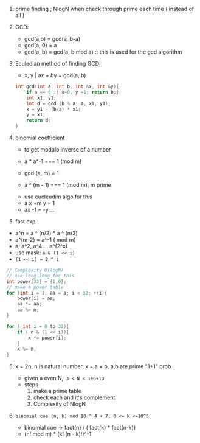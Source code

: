 1. prime finding ; NlogN when check through prime each time ( instead of all )
2. GCD:
    - gcd(a,b) = gcd(a, b-a)
    - gcd(a, 0) = a
    - gcd(a, b) = gcd(a, b mod a) :: this is used for the gcd algorithm
3. Eculedian method of finding GCD:
    - x, y | a*x + b*y = gcd(a, b)
    ``` c++
    int gcd(int a, int b, int &x, int &y){
        if a == 0 :{ x=0, y =1; return b;}
        int x1, y1;
        int d = gcd (b % a, a, x1, y1);
        x = y1 - (b/a) * x1;
        y = x1;
        return d;
    }
    ```
3. binomial coefficient
    - to get modulo inverse of a number
    - a * a^-1 === 1 (mod m)
    - gcd (a, m) = 1

    - a ^ (m - 1) === 1 (mod m), m prime

    * use eucleudim algo for this
    * a x +m y = 1
    * ax -1 = -y....

4. fast exp
- a^n = a ^ (n/2) * a ^ (n/2)
- a^(m-2) = a^-1 ( mod m)
-  a, a^2, a^4 ... a^(2^x)
- use mask: `a & (1 << i)`
- `(1 << i) = 2 ^ i`
``` c++
// Complexity O(logN)
// use long long for this
int power[33] = {1,0};
// make a power table
for (int i = 1, aa = a; i < 32; ++i){
    power[i] = aa;
    aa *= aa;
    aa %= m;
}

for ( int i = 0 to 32){
    if ( n & (1 << i)){
        x *= power[i];
    }
    x %= m,
}
```
5. x  = 2n, n is natural number, x = a + b, a,b are prime "1+1" prob
    - given a even N,`` 3 < N < 1e6+10``
    - steps
        1. make a prime table
        2. check each and it's complement
        3. Complexity of NlogN


6. `binomial coe (n, k) mod 10 ^ 4 + 7, 0 <= k <=10^5`
    - binomial coe -> fact(n) / ( fact(k) * fact(n-k))
    - (n! mod m) * (k! (n - k)!)^-1
